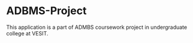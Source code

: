# ADBMS-Project
This application is a part of ADMBS coursework project in undergraduate college at VESIT.
